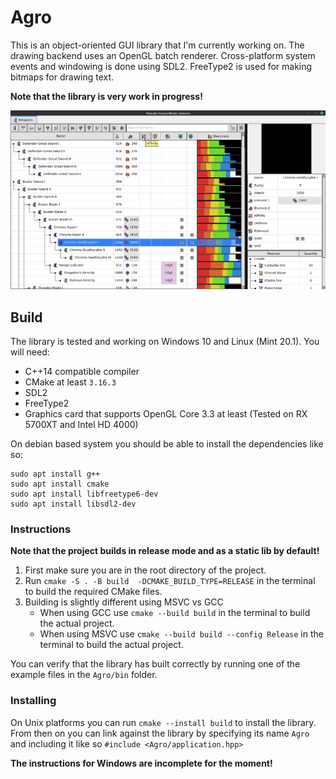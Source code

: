 # Agro
This is an object-oriented GUI library that I'm currently working on.
The drawing backend uses an OpenGL batch renderer.
Cross-platform system events and windowing is done using SDL2.
FreeType2 is used for making bitmaps for drawing text.

**Note that the library is very work in progress!**

![screenshot](images/screenshot_mhwi_db.png)

## Build
The library is tested and working on Windows 10 and Linux (Mint 20.1).
You will need:
* C++14 compatible compiler
* CMake at least `3.16.3`
* SDL2
* FreeType2
* Graphics card that supports OpenGL Core 3.3 at least (Tested on RX 5700XT and Intel HD 4000)

On debian based system you should be able to install the dependencies like so:
```
sudo apt install g++
sudo apt install cmake
sudo apt install libfreetype6-dev
sudo apt install libsdl2-dev
```

### Instructions
**Note that the project builds in release mode and as a static lib by default!**
1. First make sure you are in the root directory of the project.
2. Run `cmake -S . -B build  -DCMAKE_BUILD_TYPE=RELEASE` in the terminal to build the required CMake files.
3. Building is slightly different using MSVC vs GCC
    * When using GCC use `cmake --build build` in the terminal to build the actual project.
    * When using MSVC use `cmake --build build --config Release` in the terminal to build the actual project.

You can verify that the library has built correctly by running one of the example files in the `Agro/bin` folder.

### Installing
On Unix platforms you can run `cmake --install build` to install the library.
From then on you can link against the library by specifying its name `Agro` and including it like so `#include <Agro/application.hpp>`

**The instructions for Windows are incomplete for the moment!**

